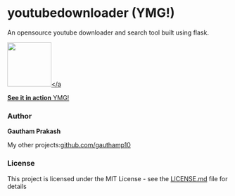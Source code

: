# youtubedownloader (YMG!)
An opensource youtube downloader and search tool built using flask.

<a href="https://ymg007.herokuapp.com/"><img src="https://github.com/gauthamp10/gauthamp10.github.io/tree/master/img/portfolio/ymg.png" width="100" height="100" /></a

**See it in action** <a href="https://ymg007.herokuapp.com/">YMG!</a>


### Author

 **Gautham Prakash**
 
 My other projects:[github.com/gauthamp10](https://gauthamp10.github.io/)


### License

This project is licensed under the MIT License - see the [LICENSE.md](LICENSE.md) file for details
